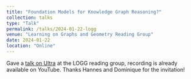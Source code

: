 ```yaml
---
title: "Foundation Models for Knowledge Graph Reasoning?"
collection: talks
type: "Talk"
permalink: /talks/2024-01-22-logg
venue: "Learning on Graphs and Geometry Reading Group"
date: 2024-01-22
location: "Online"
---
```


Gave a [talk on Ultra](https://portal.valencelabs.com/events/post/towards-foundation-models-for-knowledge-graph-reasoning-qKemZt69ZjLPsFF) at the LOGG reading group, recording is already available on YouTube. Thanks Hannes and Dominique for the invitation!
